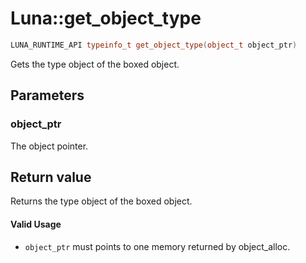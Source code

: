 # Luna::get_object_type

```c++
LUNA_RUNTIME_API typeinfo_t get_object_type(object_t object_ptr)
```

Gets the type object of the boxed object. 



## Parameters
### object_ptr
The object pointer. 

## Return value
Returns the type object of the boxed object. 

#### Valid Usage
* `object_ptr` must points to one memory returned by object_alloc. 

